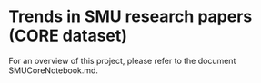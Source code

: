 # Trends in SMU research papers (CORE dataset)

For an overview of this project, please refer to the document SMUCoreNotebook.md.

